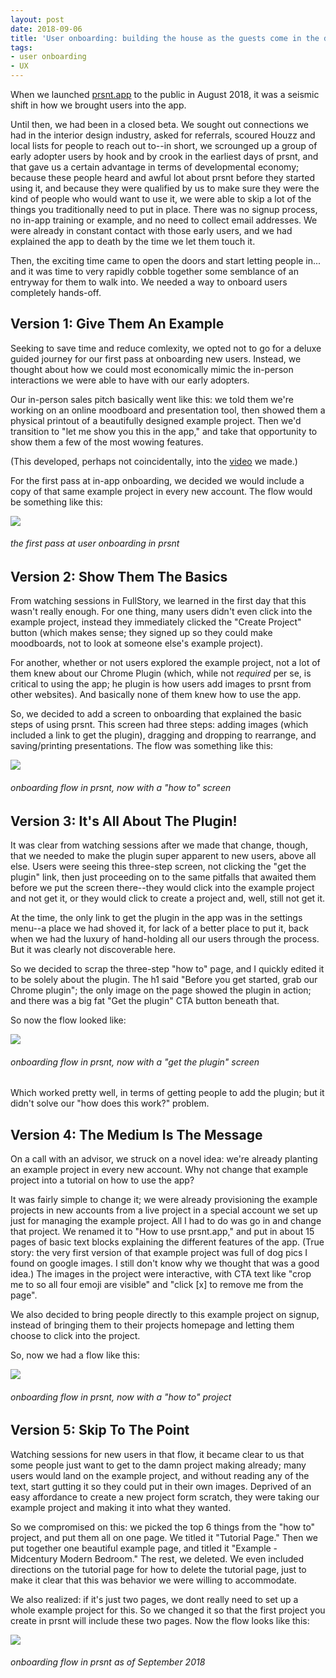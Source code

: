 ```yaml
---
layout: post
date: 2018-09-06
title: 'User onboarding: building the house as the guests come in the door'
tags:
- user onboarding
- UX
---
```


When we launched <a href="https://prsnt.app" target="_blank">prsnt.app</a> to the public in August 2018, it was a seismic shift in how we brought users into the app.

Until then, we had been in a closed beta. We sought out connections we had in the interior design industry, asked for referrals, scoured Houzz and local lists for people to reach out to--in short, we scrounged up a group of early adopter users by hook and by crook in the earliest days of prsnt, and that gave us a certain advantage in terms of developmental economy; because these people heard and awful lot about prsnt before they started using it, and because they were qualified by us to make sure they were the kind of people who would want to use it, we were able to skip a lot of the things you traditionally need to put in place. There was no signup process, no in-app training or example, and no need to collect email addresses. We were already in constant contact with those early users, and we had explained the app to death by the time we let them touch it. 

Then, the exciting time came to open the doors and start letting people in... and it was time to very rapidly cobble together some semblance of an entryway for them to walk into. We needed a way to onboard users completely hands-off.

## Version 1: Give Them An Example

Seeking to save time and reduce comlexity, we opted not to go for a deluxe guided journey for our first pass at onboarding new users. Instead, we thought about how we could most economically mimic the in-person interactions we were able to have with our early adopters.

Our in-person sales pitch basically went like this: we told them we're working on an online moodboard and presentation tool, then showed them a physical printout of a beautifully designed example project. Then we'd transition to "let me show you this in the app," and take that opportunity to show them a few of the most wowing features. 

(This developed, perhaps not coincidentally, into the [video]({{site.baseurl}}/2018/09/05/video-production.html) we made.)

For the first pass at in-app onboarding, we decided we would include a copy of that same example project in every new account. The flow would be something like this:

![]({{site.baseurl}}/images/2018/09/06/flow-1.jpg)

###### the first pass at user onboarding in prsnt

## Version 2: Show Them The Basics

From watching sessions in FullStory, we learned in the first day that this wasn't really enough. For one thing, many users didn't even click into the example project, instead they immediately clicked the "Create Project" button (which makes sense; they signed up so they could make moodboards, not to look at someone else's example project). 

For another, whether or not users explored the example project, not a lot of them knew about our Chrome Plugin (which, while not _required_ per se, is critical to using the app; he plugin is how users add images to prsnt from other websites). And basically none of them knew how to use the app.

So, we decided to add a screen to onboarding that explained the basic steps of using prsnt. This screen had three steps: adding images (which included a link to get the plugin), dragging and dropping to rearrange, and saving/printing presentations. The flow was something like this:

![]({{site.baseurl}}/images/2018/09/06/flow-2.jpg)

###### onboarding flow in prsnt, now with a "how to" screen

## Version 3: It's All About The Plugin!

It was clear from watching sessions after we made that change, though, that we needed to make the plugin super apparent to new users, above all else. Users were seeing this three-step screen, not clicking the "get the plugin" link, then just proceeding on to the same pitfalls that awaited them before we put the screen there--they would click into the example project and not get it, or they would click to create a project and, well, still not get it. 

At the time, the only link to get the plugin in the app was in the settings menu--a place we had shoved it, for lack of a better place to put it, back when we had the luxury of hand-holding all our users through the process. But it was clearly not discoverable here.

So we decided to scrap the three-step "how to" page, and I quickly edited it to be solely about the plugin. The h1 said "Before you get started, grab our Chrome plugin"; the only image on the page showed the plugin in action; and there was a big fat "Get the plugin" CTA button beneath that. 

So now the flow looked like:

![]({{site.baseurl}}/images/2018/09/06/flow-3.jpg)

###### onboarding flow in prsnt, now with a "get the plugin" screen

Which worked pretty well, in terms of getting people to add the plugin; but it didn't solve our "how does this work?" problem.

## Version 4: The Medium Is The Message

On a call with an advisor, we struck on a novel idea: we're already planting an example project in every new account. Why not change that example project into a tutorial on how to use the app? 

It was fairly simple to change it; we were already provisioning the example projects in new accounts from a live project in a special account we set up just for managing the example project. All I had to do was go in and change that project. We renamed it to "How to use prsnt.app," and put in about 15 pages of basic text blocks explaining the different features of the app. (True story: the very first version of that example project was full of dog pics I found on google images. I still don't know why we thought that was a good idea.) The images in the project were interactive, with CTA text like "crop me to so all four emoji are visible" and "click [x] to remove me from the page".

We also decided to bring people directly to this example project on signup, instead of bringing them to their projects homepage and letting them choose to click into the project.

So, now we had a flow like this:

![]({{site.baseurl}}/images/2018/09/06/flow-4.jpg)

###### onboarding flow in prsnt, now with a "how to" project

## Version 5: Skip To The Point

Watching sessions for new users in that flow, it became clear to us that some people just want to get to the damn project making already; many users would land on the example project, and without reading any of the text, start gutting it so they could put in their own images. Deprived of an easy affordance to create a new project form scratch, they were taking our example project and making it into what they wanted. 

So we compromised on this: we picked the top 6 things from the "how to" project, and put them all on one page. We titled it "Tutorial Page." Then we put together one beautiful example page, and titled it "Example - Midcentury Modern Bedroom." The rest, we deleted. We even included directions on the tutorial page for how to delete the tutorial page, just to make it clear that this was behavior we were willing to accommodate. 

We also realized: if it's just two pages, we dont really need to set up a whole example project for this. So we changed it so that the first project you create in prsnt will include these two pages. Now the flow looks like this:

![]({{site.baseurl}}/images/2018/09/06/flow-5.jpg)

###### onboarding flow in prsnt as of September 2018 
